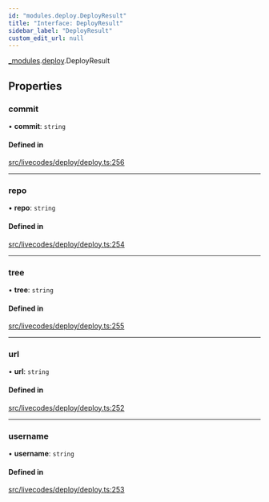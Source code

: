 ```yaml
---
id: "modules.deploy.DeployResult"
title: "Interface: DeployResult"
sidebar_label: "DeployResult"
custom_edit_url: null
---
```


[_modules](../modules/modules.md).[deploy](../namespaces/modules.deploy.md).DeployResult

## Properties

### commit

• **commit**: `string`

#### Defined in

[src/livecodes/deploy/deploy.ts:256](https://github.com/live-codes/livecodes/blob/0b19ad3/src/livecodes/deploy/deploy.ts#L256)

___

### repo

• **repo**: `string`

#### Defined in

[src/livecodes/deploy/deploy.ts:254](https://github.com/live-codes/livecodes/blob/0b19ad3/src/livecodes/deploy/deploy.ts#L254)

___

### tree

• **tree**: `string`

#### Defined in

[src/livecodes/deploy/deploy.ts:255](https://github.com/live-codes/livecodes/blob/0b19ad3/src/livecodes/deploy/deploy.ts#L255)

___

### url

• **url**: `string`

#### Defined in

[src/livecodes/deploy/deploy.ts:252](https://github.com/live-codes/livecodes/blob/0b19ad3/src/livecodes/deploy/deploy.ts#L252)

___

### username

• **username**: `string`

#### Defined in

[src/livecodes/deploy/deploy.ts:253](https://github.com/live-codes/livecodes/blob/0b19ad3/src/livecodes/deploy/deploy.ts#L253)
